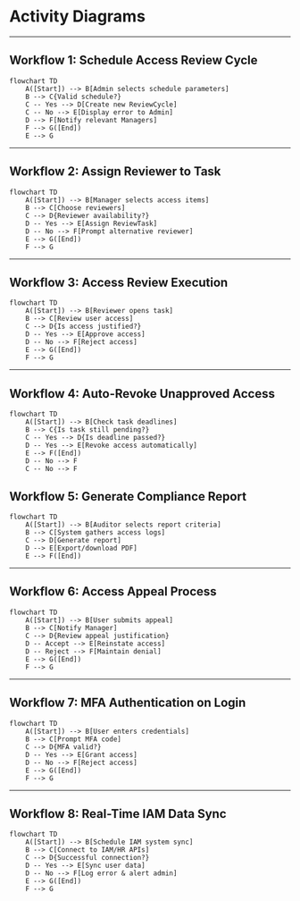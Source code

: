 # Activity Diagrams


---
Workflow 1: Schedule Access Review Cycle
---
```mermaid
flowchart TD
    A([Start]) --> B[Admin selects schedule parameters]
    B --> C{Valid schedule?}
    C -- Yes --> D[Create new ReviewCycle]
    C -- No --> E[Display error to Admin]
    D --> F[Notify relevant Managers]
    F --> G([End])
    E --> G

```
---
Workflow 2: Assign Reviewer to Task
---

```mermaid
flowchart TD
    A([Start]) --> B[Manager selects access items]
    B --> C[Choose reviewers]
    C --> D{Reviewer availability?}
    D -- Yes --> E[Assign ReviewTask]
    D -- No --> F[Prompt alternative reviewer]
    E --> G([End])
    F --> G

```

---
Workflow 3: Access Review Execution
---
```mermaid
flowchart TD
    A([Start]) --> B[Reviewer opens task]
    B --> C[Review user access]
    C --> D{Is access justified?}
    D -- Yes --> E[Approve access]
    D -- No --> F[Reject access]
    E --> G([End])
    F --> G

```

---
Workflow 4: Auto-Revoke Unapproved Access
---
```mermaid
flowchart TD
    A([Start]) --> B[Check task deadlines]
    B --> C{Is task still pending?}
    C -- Yes --> D{Is deadline passed?}
    D -- Yes --> E[Revoke access automatically]
    E --> F([End])
    D -- No --> F
    C -- No --> F
```


Workflow 5: Generate Compliance Report
---
```mermaid
flowchart TD
    A([Start]) --> B[Auditor selects report criteria]
    B --> C[System gathers access logs]
    C --> D[Generate report]
    D --> E[Export/download PDF]
    E --> F([End])
```

---
Workflow 6: Access Appeal Process
---
```mermaid
flowchart TD
    A([Start]) --> B[User submits appeal]
    B --> C[Notify Manager]
    C --> D{Review appeal justification}
    D -- Accept --> E[Reinstate access]
    D -- Reject --> F[Maintain denial]
    E --> G([End])
    F --> G
```



---
Workflow 7: MFA Authentication on Login
---
```mermaid
flowchart TD
    A([Start]) --> B[User enters credentials]
    B --> C[Prompt MFA code]
    C --> D{MFA valid?}
    D -- Yes --> E[Grant access]
    D -- No --> F[Reject access]
    E --> G([End])
    F --> G
```



---
Workflow 8: Real-Time IAM Data Sync
---
```mermaid
flowchart TD
    A([Start]) --> B[Schedule IAM system sync]
    B --> C[Connect to IAM/HR APIs]
    C --> D{Successful connection?}
    D -- Yes --> E[Sync user data]
    D -- No --> F[Log error & alert admin]
    E --> G([End])
    F --> G

```
